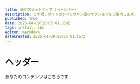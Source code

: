 ```yaml
---
title: 最初のセットアップ（ベーカリー）
description: この短いガイドはすべてのパン屋のオプションをご案内します。
published: true
date: 2025-04-09T20:05:01.868Z
tags: install, sbc
editor: markdown
dateCreated: 2025-04-09T20:05:01.867Z
---
```


# ヘッダー

あなたのコンテンツはこちらです